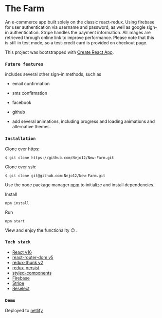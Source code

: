 # The Farm

An e-commerce app built solely on the classic react-redux.
Using firebase for user authentication via username and password, as well as google sign-in authentication.
Stripe handles the payment information. All images are retrieved through online link to improve performance. Please note that this is still in test mode, so a test-credit card is provided on checkout page.

This project was bootstrapped with [Create React App](https://github.com/facebook/create-react-app).

### `Future features`

includes several other sign-in methods, such as

- email confirmation
- sms confirmation
- facebook
- github

- add several animations, including progress and loading animations and alternative themes.

### `Installation`

Clone over https:

```
$ git clone https://github.com/Nejo12/New-Farm.git
```

Clone over ssh:

```
$ git clone git@github.com:Nejo12/New-Farm.git
```

Use the node package manager [npm](https://www.npmjs.com/) to initialize and install dependencies.

Install

```
npm install
```

Run

```
npm start
```

View and enjoy the functionality :wink: .

### `Tech stack`

- [React v16](https://reactjs.org/)
- [react-router-dom v5](https://www.npmjs.com/package/react-router-dom)
- [redux-thunk v2](https://www.npmjs.com/package/redux-thunk)
- [redux-persist](https://github.com/rt2zz/redux-persist)
- [styled-components](https://styled-components.com/)
- [Firebase](https://firebase.google.com/)
- [Stripe](https://stripe.com)
- [Reselect](https://github.com/reduxjs/reselect)

### `Demo`

Deployed to [netlify](https://thefarm.netlify.com/)
